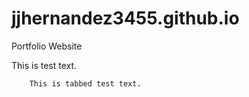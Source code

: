 # jjhernandez3455.github.io
Portfolio Website

This is test text.

        This is tabbed test text.
